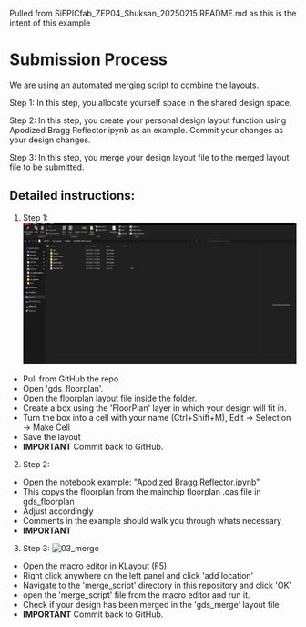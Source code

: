 Pulled from SiEPICfab_ZEP04_Shuksan_20250215 README.md as this is the intent of this example

# Submission Process
We are using an automated merging script to combine the layouts.

Step 1: In this step, you allocate yourself space in the shared design space. 

Step 2: In this step, you create your personal design layout function using Apodized Bragg Reflector.ipynb as an example. Commit your changes as your design changes.

Step 3: In this step, you merge your design layout file to the merged layout file to be submitted.



## Detailed instructions:

1. Step 1:  
![01_floorplan](tutorial/01_floorplan.gif)
  - Pull from GitHub the repo 
  - Open 'gds_floorplan'.
  - Open the floorplan layout file inside the folder.
  - Create a box using the 'FloorPlan' layer in which your design will fit in.
  - Turn the box into a cell with your name (Ctrl+Shift+M), Edit → Selection → Make Cell
  - Save the layout
  - **IMPORTANT** Commit back to GitHub. 

2. Step 2:  
  - Open the notebook example: "Apodized Bragg Reflector.ipynb"
  - This copys the floorplan from the mainchip floorplan .oas file in gds_floorplan
  - Adjust accordingly
  - Comments in the example should walk you through whats necessary
  - **IMPORTANT**

3. Step 3:
![03_merge](tutorial/03_merge.gif)
  - Open the macro editor in KLayout (F5)
  - Right click anywhere on the left panel and click 'add location'
  - Navigate to the 'merge_script' directory in this repository and click 'OK'
  - open the 'merge_script' file from the macro editor and run it.
  - Check if your design has been merged in the 'gds_merge' layout file 
  - **IMPORTANT** Commit back to GitHub. 
